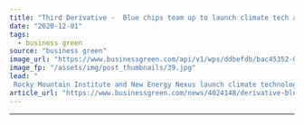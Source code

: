 ```yaml
---
title: "Third Derivative -  Blue chips team up to launch climate tech accelerator"
date: "2020-12-01"
tags: 
  - business green
source: "business green"
image_url: "https://www.businessgreen.com/api/v1/wps/ddbefdb/bac45352-02e0-47be-87b9-5f359785085c/5/marvin-meyer-SYTO3xs06fU-unsplash-185x114.jpg"
image_fp: "/assets/img/post_thumbnails/39.jpg"
lead: "
 Rocky Mountain Institute and New Energy Nexus launch climate technology accelerator launches to help fledgling companies scale, attract investment, and forge partnerships, with backing from some of the world's largest corporates ..."
article_url: "https://www.businessgreen.com/news/4024148/derivative-blue-chips-team-launch-climate-tech-accelerator"
---
```


---
